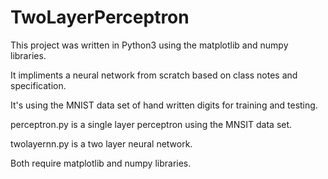 # TwoLayerPerceptron

This project was written in Python3 using the matplotlib and numpy libraries.

It impliments a neural network from scratch based on class notes and specification.

It's using the MNIST data set of hand written digits for training and testing.

perceptron.py is a single layer perceptron using the MNSIT data set.

twolayernn.py is a two layer neural network.

Both require matplotlib and numpy libraries.
